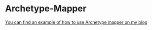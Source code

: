 # Archetype-Mapper

[You can find an example of how to use Archetype mapper on my blog](https://our.umbraco.org/projects/developer-tools/archetype-mapper/)
